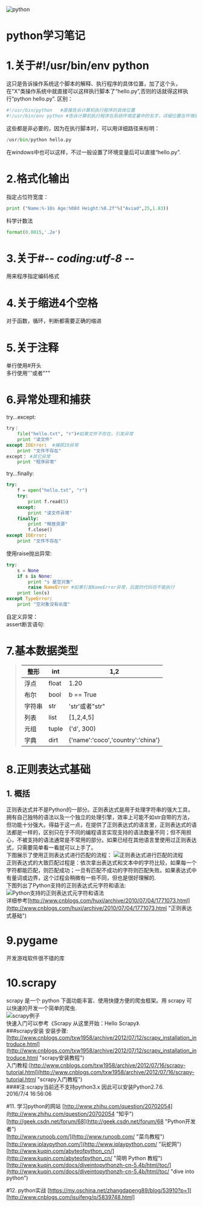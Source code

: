 ![python](./res/tH0gg27.jpg)  
# python学习笔记  
# 1.关于#!/usr/bin/env python
这只是告诉操作系统这个脚本的解释、执行程序的具体位置，加了这个头，在"X"类操作系统中就直接可以这样执行脚本了“hello.py”,否则的话就得这样执行“python hello.py”.
区别：  

```python 
#!/usr/bin/python   #直接告诉计算机执行程序的具体位置  
#!/usr/bin/env python #告诉计算机执行程序在系统环境变量中的名字，详细位置在环境变量中设置好了  
```

这些都是非必要的，因为在执行脚本时，可以用详细路径来标明：
```python
/usr/bin/python hello.py  
```

在windows中也可以这样，不过一般设置了环境变量后可以直接“hello.py”.
# 2.格式化输出
指定占位符宽度：  
```python
print ("Name:%-10s Age:%08d Height:%8.2f"%("Aviad",25,1.83))  
```
科学计数法  
```python
format(0.0015,'.2e')   
```
# 3.关于#-*- coding:utf-8 -*-
用来程序指定编码格式
# 4.关于缩进4个空格
对于函数，循环，判断都需要正确的缩进
# 5.关于注释
单行使用#开头  
多行使用'''或者"""  
# 6.异常处理和捕获
try...except:   
```python
try：  
	file("hello.txt", "r")#如果文件不存在，引发异常  
	print "读文件"  
except IOError:  #捕获IO异常  
	print "文件不存在"  
except： #其它异常  
	print "程序异常"  
```
try...finally:    
```python
try:   
	f = open("hello.txt", "r")  
	try:  
		print f.read(5)  
	except:  
		print "读文件异常"  
	finally:  
		print "释放资源"  
		f.close()  
except IOError:
	print "文件不存在"  
```
使用raise抛出异常:
```python
try:
	s = None
	if s is None:
		print "s 是空对象"
		raise NameError #如果引发NameError异常，后面的代码将不能执行
	print len(s)
except TypeError:
	print "空对象没有长度"
```
自定义异常：  
assert断言语句:  

# 7.基本数据类型

> |整形| int| 1,2|   
> |----|---|----|  
> |浮点| float| 1.20|   
> |布尔| bool| b == True|      
> |字符串| str| 'str'或者"str"|    
> |列表| list| [1,2,4,5]|    
> |元组| tuple| ('d', 300)|    
> |字典| dirt| {'name':'coco','country':'china'}|    
# 8.正则表达式基础
## 1. 概括
正则表达式并不是Python的一部分。正则表达式是用于处理字符串的强大工具，拥有自己独特的语法以及一个独立的处理引擎，效率上可能不如str自带的方法，但功能十分强大。得益于这一点，在提供了正则表达式的语言里，正则表达式的语法都是一样的，区别只在于不同的编程语言实现支持的语法数量不同；但不用担心，不被支持的语法通常是不常用的部分。如果已经在其他语言里使用过正则表达式，只需要简单看一看就可以上手了。  
下图展示了使用正则表达式进行匹配的流程： 
![正则表达式进行匹配的流程](./res/TODPgaj.png)    
正则表达式的大致匹配过程是：依次拿出表达式和文本中的字符比较，如果每一个字符都能匹配，则匹配成功；一旦有匹配不成功的字符则匹配失败。如果表达式中有量词或边界，这个过程会稍微有一些不同，但也是很好理解的.  
下图列出了Python支持的正则表达式元字符和语法:  
![Python支持的正则表达式元字符和语法](./res/8Z62S3E.png)  
详细参考[http://www.cnblogs.com/huxi/archive/2010/07/04/1771073.html](http://www.cnblogs.com/huxi/archive/2010/07/04/1771073.html "正则表达式基础")  


# 9.pygame
开发游戏软件很不错的库
# 10.scrapy
scrapy 是一个 python 下面功能丰富、使用快捷方便的爬虫框架。用 scrapy 可以快速的开发一个简单的爬虫.  
![scrapy例子](./res/JmZx6dV.jpg)  
快速入门可以参考《Scrapy 从这里开始：Hello Scrapy》.  
###scrapy安装
安装步骤:[http://www.cnblogs.com/txw1958/archive/2012/07/12/scrapy_installation_introduce.html](http://www.cnblogs.com/txw1958/archive/2012/07/12/scrapy_installation_introduce.html "scrapy安装教程")  
入门教程:[http://www.cnblogs.com/txw1958/archive/2012/07/16/scrapy-tutorial.html](http://www.cnblogs.com/txw1958/archive/2012/07/16/scrapy-tutorial.html "scrapy入门教程")  
####注:scrapy当前还不支持python3.x 因此可以安装Python2.7.6.  
2016/7/4 16:56:06 

#11. 学习python的网站
[http://www.zhihu.com/question/20702054](http://www.zhihu.com/question/20702054 "知乎")  
[http://geek.csdn.net/forum/68](http://geek.csdn.net/forum/68 "Python开发者")  
[http://www.runoob.com/](http://www.runoob.com/ "菜鸟教程")  
[http://www.iplaypython.com/](http://www.iplaypython.com/ "玩蛇网")  
[http://www.kuqin.com/abyteofpython_cn/](http://www.kuqin.com/abyteofpython_cn/ "简明 Python 教程")  
[http://www.kuqin.com/docs/diveintopythonzh-cn-5.4b/html/toc/](http://www.kuqin.com/docs/diveintopythonzh-cn-5.4b/html/toc/ "dive into python")  

#12. python实战
[https://my.oschina.net/zhangdapeng89/blog/53910?p=1]
[http://www.cnblogs.com/isuifeng/p/5839748.html]

